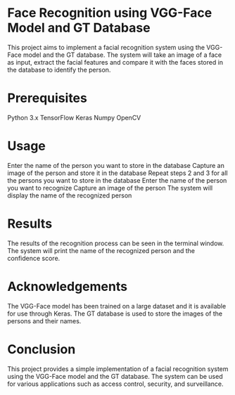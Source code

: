 # Face Recognition using VGG-Face Model and GT Database
This project aims to implement a facial recognition system using the VGG-Face model and the GT database. The system will take an image of a face as input, extract the facial features and compare it with the faces stored in the database to identify the person.

# Prerequisites
Python 3.x
TensorFlow
Keras
Numpy
OpenCV

# Usage
Enter the name of the person you want to store in the database
Capture an image of the person and store it in the database
Repeat steps 2 and 3 for all the persons you want to store in the database
Enter the name of the person you want to recognize
Capture an image of the person
The system will display the name of the recognized person

# Results
The results of the recognition process can be seen in the terminal window. The system will print the name of the recognized person and the confidence score.

# Acknowledgements
The VGG-Face model has been trained on a large dataset and it is available for use through Keras. The GT database is used to store the images of the persons and their names.

# Conclusion
This project provides a simple implementation of a facial recognition system using the VGG-Face model and the GT database. The system can be used for various applications such as access control, security, and surveillance.
